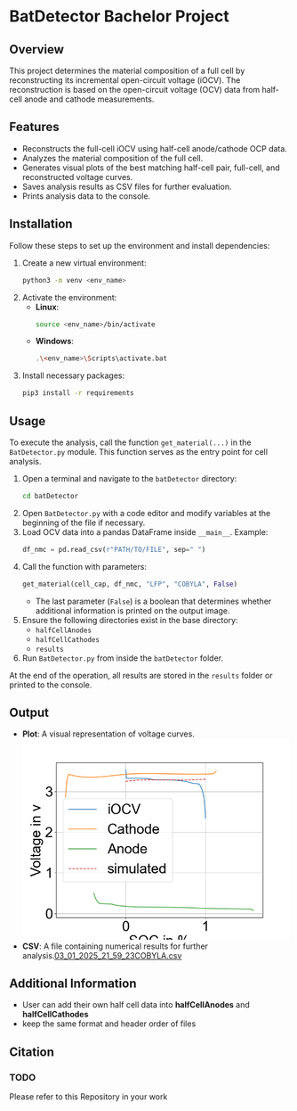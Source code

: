 # BatDetector Bachelor Project

## Overview
This project determines the material composition of a full cell by reconstructing its incremental open-circuit voltage (iOCV). The reconstruction is based on the open-circuit voltage (OCV) data from half-cell anode and cathode measurements.

## Features
- Reconstructs the full-cell iOCV using half-cell anode/cathode OCP data.
- Analyzes the material composition of the full cell.
- Generates visual plots of the best matching half-cell pair, full-cell, and reconstructed voltage curves.
- Saves analysis results as CSV files for further evaluation.
- Prints analysis data to the console.

## Installation
Follow these steps to set up the environment and install dependencies:

1. Create a new virtual environment:
   ```sh
   python3 -m venv <env_name>
   ```
2. Activate the environment:
   - **Linux**:
     ```sh
     source <env_name>/bin/activate
     ```
   - **Windows**:
     ```sh
     .\<env_name>\Scripts\activate.bat
     ```
3. Install necessary packages:
   ```sh
   pip3 install -r requirements
   ```

## Usage
To execute the analysis, call the function `get_material(...)` in the `BatDetector.py` module. This function serves as the entry point for cell analysis.

1. Open a terminal and navigate to the `batDetector` directory:
   ```sh
   cd batDetector
   ```
2. Open `BatDetector.py` with a code editor and modify variables at the beginning of the file if necessary.
3. Load OCV data into a pandas DataFrame inside `__main__`. Example:
   ```python
   df_nmc = pd.read_csv(r"PATH/TO/FILE", sep=" ")
   ```
4. Call the function with parameters:
   ```python
   get_material(cell_cap, df_nmc, "LFP", "COBYLA", False)
   ```
   - The last parameter (`False`) is a boolean that determines whether additional information is printed on the output image.
5. Ensure the following directories exist in the base directory:
   - `halfCellAnodes`
   - `halfCellCathodes`
   - `results`
6. Run `BatDetector.py` from inside the `batDetector` folder.

At the end of the operation, all results are stored in the `results` folder or printed to the console.

## Output
- **Plot**: A visual representation of voltage curves.![Match_LFP.png](batDetector/Match_LFP.png)
- **CSV**: A file containing numerical results for further analysis.[03_01_2025_21_59_23COBYLA.csv](results/03_01_2025_21_59_23COBYLA.csv)

## Additional Information
- User can add their own half cell data into **halfCellAnodes** and **halfCellCathodes**
- keep the same format and header order of files

## Citation
### TODO
Please refer to this Repository in your work
